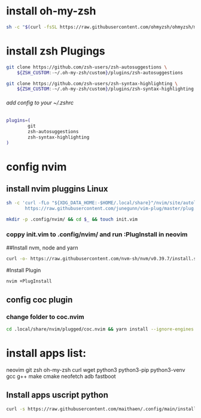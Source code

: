 
# install oh-my-zsh
```bash
sh -c "$(curl -fsSL https://raw.githubusercontent.com/ohmyzsh/ohmyzsh/master/tools/install.sh)"
```


# install zsh Plugings
```bash
git clone https://github.com/zsh-users/zsh-autosuggestions \
    ${ZSH_CUSTOM:-~/.oh-my-zsh/custom}/plugins/zsh-autosuggestions

git clone https://github.com/zsh-users/zsh-syntax-highlighting \
    ${ZSH_CUSTOM:-~/.oh-my-zsh/custom}/plugins/zsh-syntax-highlighting
```
###### add config to your  ~/.zshrc
```sh
plugins=(
        git
        zsh-autosuggestions
        zsh-syntax-highlighting
)
```
# config nvim
## install nvim pluggins Linux

```sh
sh -c 'curl -fLo "${XDG_DATA_HOME:-$HOME/.local/share}"/nvim/site/autoload/plug.vim --create-dirs \
       https://raw.githubusercontent.com/junegunn/vim-plug/master/plug.vim'
```
```sh
mkdir -p .config/nvim/ && cd $_ && touch init.vim
```
### coppy init.vim to .config/nvim/  and run :PlugInstall in neovim
##Install nvm, node and yarn
```sh
curl -o- https://raw.githubusercontent.com/nvm-sh/nvm/v0.39.7/install.sh | bash && source ~/.zshrc && nvm install node && npm install yarn -g
```
#Install Plugin
```sh
nvim +PlugInstall
```

## config coc plugin
### change folder to coc.nvim


```bash
cd .local/share/nvim/plugged/coc.nvim && yarn install --ignore-engines
```

# install apps list: 
neovim git zsh oh-my-zsh curl wget python3 python3-pip python3-venv gcc g++ make cmake neofetch adb fastboot
## Install apps uscript python


```bash
curl -s https://raw.githubusercontent.com/maithaen/.config/main/install.py | python3
```

